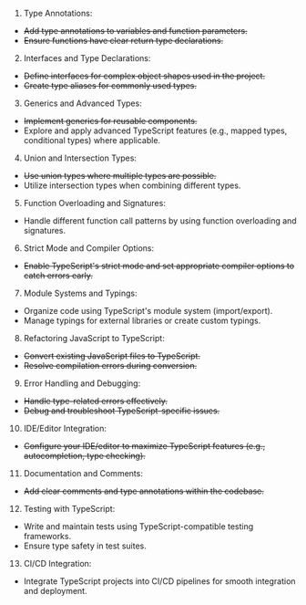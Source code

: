 1. Type Annotations:

- ~~Add type annotations to variables and function parameters.~~
- ~~Ensure functions have clear return type declarations.~~

2. Interfaces and Type Declarations:

 - ~~Define interfaces for complex object shapes used in the project.~~
 - ~~Create type aliases for commonly used types.~~

3. Generics and Advanced Types:
 - ~~Implement generics for reusable components.~~
 - Explore and apply advanced TypeScript features (e.g., mapped types, conditional types) where applicable.

4. Union and Intersection Types:
 - ~~Use union types where multiple types are possible.~~
 - Utilize intersection types when combining different types.

5. Function Overloading and Signatures:

 - Handle different function call patterns by using function overloading and signatures.

6. Strict Mode and Compiler Options:

 - ~~Enable TypeScript's strict mode and set appropriate compiler options to catch errors early.~~

7. Module Systems and Typings:

 - Organize code using TypeScript's module system (import/export).
 - Manage typings for external libraries or create custom typings.

8. Refactoring JavaScript to TypeScript:

 - ~~Convert existing JavaScript files to TypeScript.~~
 - ~~Resolve compilation errors during conversion.~~

9. Error Handling and Debugging:

- ~~Handle type-related errors effectively.~~
- ~~Debug and troubleshoot TypeScript-specific issues.~~

10. IDE/Editor Integration:

 - ~~Configure your IDE/editor to maximize TypeScript features (e.g., autocompletion, type checking).~~

11. Documentation and Comments:

 - ~~Add clear comments and type annotations within the codebase.~~

12. Testing with TypeScript:

- Write and maintain tests using TypeScript-compatible testing frameworks.
- Ensure type safety in test suites.

13. CI/CD Integration:

- Integrate TypeScript projects into CI/CD pipelines for smooth integration and deployment.